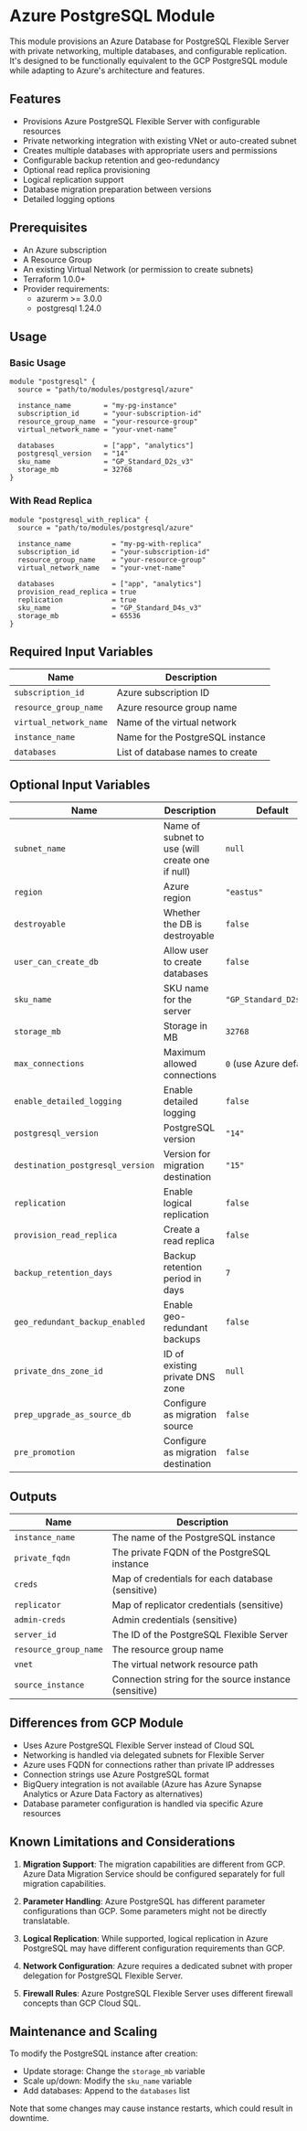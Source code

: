 # Azure PostgreSQL Module

This module provisions an Azure Database for PostgreSQL Flexible Server with private networking, multiple databases, and configurable replication. It's designed to be functionally equivalent to the GCP PostgreSQL module while adapting to Azure's architecture and features.

## Features

- Provisions Azure PostgreSQL Flexible Server with configurable resources
- Private networking integration with existing VNet or auto-created subnet
- Creates multiple databases with appropriate users and permissions
- Configurable backup retention and geo-redundancy
- Optional read replica provisioning
- Logical replication support
- Database migration preparation between versions
- Detailed logging options

## Prerequisites

- An Azure subscription
- A Resource Group
- An existing Virtual Network (or permission to create subnets)
- Terraform 1.0.0+
- Provider requirements:
  - azurerm >= 3.0.0
  - postgresql 1.24.0

## Usage

### Basic Usage

```hcl
module "postgresql" {
  source = "path/to/modules/postgresql/azure"

  instance_name        = "my-pg-instance"
  subscription_id      = "your-subscription-id"
  resource_group_name  = "your-resource-group"
  virtual_network_name = "your-vnet-name"

  databases            = ["app", "analytics"]
  postgresql_version   = "14"
  sku_name             = "GP_Standard_D2s_v3"
  storage_mb           = 32768
}
```

### With Read Replica

```hcl
module "postgresql_with_replica" {
  source = "path/to/modules/postgresql/azure"

  instance_name          = "my-pg-with-replica"
  subscription_id        = "your-subscription-id"
  resource_group_name    = "your-resource-group"
  virtual_network_name   = "your-vnet-name"

  databases              = ["app", "analytics"]
  provision_read_replica = true
  replication            = true
  sku_name               = "GP_Standard_D4s_v3"
  storage_mb             = 65536
}
```

## Required Input Variables

| Name | Description |
|------|-------------|
| `subscription_id` | Azure subscription ID |
| `resource_group_name` | Azure resource group name |
| `virtual_network_name` | Name of the virtual network |
| `instance_name` | Name for the PostgreSQL instance |
| `databases` | List of database names to create |

## Optional Input Variables

| Name | Description | Default |
|------|-------------|---------|
| `subnet_name` | Name of subnet to use (will create one if null) | `null` |
| `region` | Azure region | `"eastus"` |
| `destroyable` | Whether the DB is destroyable | `false` |
| `user_can_create_db` | Allow user to create databases | `false` |
| `sku_name` | SKU name for the server | `"GP_Standard_D2s_v3"` |
| `storage_mb` | Storage in MB | `32768` |
| `max_connections` | Maximum allowed connections | `0` (use Azure default) |
| `enable_detailed_logging` | Enable detailed logging | `false` |
| `postgresql_version` | PostgreSQL version | `"14"` |
| `destination_postgresql_version` | Version for migration destination | `"15"` |
| `replication` | Enable logical replication | `false` |
| `provision_read_replica` | Create a read replica | `false` |
| `backup_retention_days` | Backup retention period in days | `7` |
| `geo_redundant_backup_enabled` | Enable geo-redundant backups | `false` |
| `private_dns_zone_id` | ID of existing private DNS zone | `null` |
| `prep_upgrade_as_source_db` | Configure as migration source | `false` |
| `pre_promotion` | Configure as migration destination | `false` |

## Outputs

| Name | Description |
|------|-------------|
| `instance_name` | The name of the PostgreSQL instance |
| `private_fqdn` | The private FQDN of the PostgreSQL instance |
| `creds` | Map of credentials for each database (sensitive) |
| `replicator` | Map of replicator credentials (sensitive) |
| `admin-creds` | Admin credentials (sensitive) |
| `server_id` | The ID of the PostgreSQL Flexible Server |
| `resource_group_name` | The resource group name |
| `vnet` | The virtual network resource path |
| `source_instance` | Connection string for the source instance (sensitive) |

## Differences from GCP Module

- Uses Azure PostgreSQL Flexible Server instead of Cloud SQL
- Networking is handled via delegated subnets for Flexible Server
- Azure uses FQDN for connections rather than private IP addresses
- Connection strings use Azure PostgreSQL format
- BigQuery integration is not available (Azure has Azure Synapse Analytics or Azure Data Factory as alternatives)
- Database parameter configuration is handled via specific Azure resources

## Known Limitations and Considerations

1. **Migration Support**: The migration capabilities are different from GCP. Azure Data Migration Service should be configured separately for full migration capabilities.

2. **Parameter Handling**: Azure PostgreSQL has different parameter configurations than GCP. Some parameters might not be directly translatable.

3. **Logical Replication**: While supported, logical replication in Azure PostgreSQL may have different configuration requirements than GCP.

4. **Network Configuration**: Azure requires a dedicated subnet with proper delegation for PostgreSQL Flexible Server.

5. **Firewall Rules**: Azure PostgreSQL Flexible Server uses different firewall concepts than GCP Cloud SQL.

## Maintenance and Scaling

To modify the PostgreSQL instance after creation:
- Update storage: Change the `storage_mb` variable
- Scale up/down: Modify the `sku_name` variable
- Add databases: Append to the `databases` list

Note that some changes may cause instance restarts, which could result in downtime.


